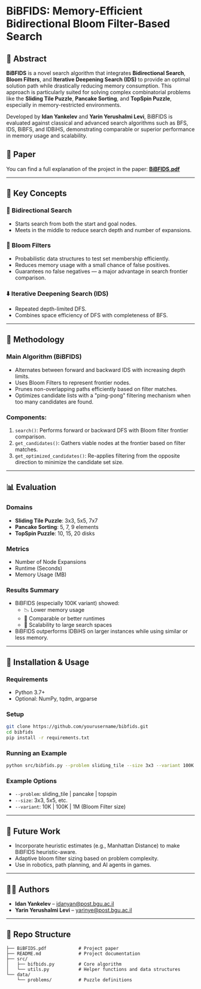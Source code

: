 # BiBFIDS: Memory-Efficient Bidirectional Bloom Filter-Based Search

## 📘 Abstract

**BiBFIDS** is a novel search algorithm that integrates **Bidirectional Search**, **Bloom Filters**, and **Iterative Deepening Search (IDS)** to provide an optimal solution path while drastically reducing memory consumption. This approach is particularly suited for solving complex combinatorial problems like the **Sliding Tile Puzzle**, **Pancake Sorting**, and **TopSpin Puzzle**, especially in memory-restricted environments.

Developed by **Idan Yankelev** and **Yarin Yerushalmi Levi**, BiBFIDS is evaluated against classical and advanced search algorithms such as BFS, IDS, BiBFS, and IDBiHS, demonstrating comparable or superior performance in memory usage and scalability.

## 📄 Paper

You can find a full explanation of the project in the paper:
**[BiBFIDS.pdf](./BiBFIDS.pdf)**

---

## 🧠 Key Concepts

### 🔁 Bidirectional Search
- Starts search from both the start and goal nodes.
- Meets in the middle to reduce search depth and number of expansions.

### 🌱 Bloom Filters
- Probabilistic data structures to test set membership efficiently.
- Reduces memory usage with a small chance of false positives.
- Guarantees no false negatives — a major advantage in search frontier comparison.

### ⬇️ Iterative Deepening Search (IDS)
- Repeated depth-limited DFS.
- Combines space efficiency of DFS with completeness of BFS.

---

## 🧪 Methodology

### Main Algorithm (BiBFIDS)
- Alternates between forward and backward IDS with increasing depth limits.
- Uses Bloom Filters to represent frontier nodes.
- Prunes non-overlapping paths efficiently based on filter matches.
- Optimizes candidate lists with a "ping-pong" filtering mechanism when too many candidates are found.

### Components:
1. `search()`: Performs forward or backward DFS with Bloom filter frontier comparison.
2. `get_candidates()`: Gathers viable nodes at the frontier based on filter matches.
3. `get_optimized_candidates()`: Re-applies filtering from the opposite direction to minimize the candidate set size.

---

## 📊 Evaluation

### Domains
- **Sliding Tile Puzzle**: 3x3, 5x5, 7x7
- **Pancake Sorting**: 5, 7, 9 elements
- **TopSpin Puzzle**: 10, 15, 20 disks

### Metrics
- Number of Node Expansions
- Runtime (Seconds)
- Memory Usage (MB)

### Results Summary
- BiBFIDS (especially 100K variant) showed:
  - 📉 Lower memory usage
  - 🏃 Comparable or better runtimes
  - 🔁 Scalability to large search spaces
- BiBFIDS outperforms IDBiHS on larger instances while using similar or less memory.

---

## 🔧 Installation & Usage

### Requirements
- Python 3.7+
- Optional: NumPy, tqdm, argparse

### Setup
```bash
git clone https://github.com/yourusername/bibfids.git
cd bibfids
pip install -r requirements.txt
```

### Running an Example
```bash
python src/bibfids.py --problem sliding_tile --size 3x3 --variant 100K
```

### Example Options
- `--problem`: sliding_tile | pancake | topspin
- `--size`: 3x3, 5x5, etc.
- `--variant`: 10K | 100K | 1M (Bloom Filter size)

---

## 🔮 Future Work

- Incorporate heuristic estimates (e.g., Manhattan Distance) to make BiBFIDS heuristic-aware.
- Adaptive bloom filter sizing based on problem complexity.
- Use in robotics, path planning, and AI agents in games.

---

## 👨‍💻 Authors

- **Idan Yankelev** – [idanyan@post.bgu.ac.il](mailto:idanyan@post.bgu.ac.il)
- **Yarin Yerushalmi Levi** – [yarinye@post.bgu.ac.il](mailto:yarinye@post.bgu.ac.il)

---

## 📂 Repo Structure

```
├── BiBFIDS.pdf            # Project paper
├── README.md              # Project documentation
├── src/
│   ├── bifbids.py         # Core algorithm
│   └── utils.py           # Helper functions and data structures
└── data/
    └── problems/          # Puzzle definitions
```
